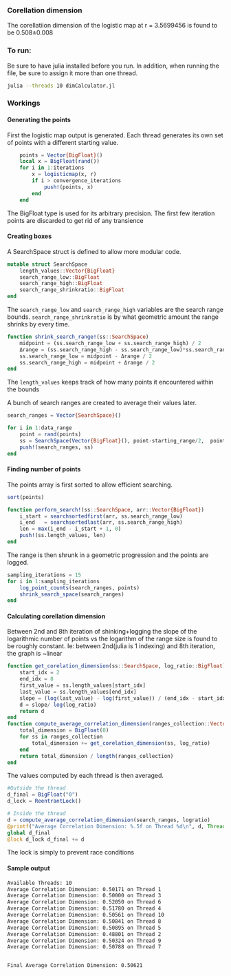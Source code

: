 ### Corellation dimension
The corellatiion dimension of the logistic map at r = 3.5699456 is found to be 0.508±0.008

### To run:
Be sure to have julia installed before you run. 
In addition, when running the file, be sure to assign it more than one thread. 
```bash
julia --threads 10 dimCalculator.jl
```


### Workings

#### Generating the points
First the logistic map output is generated. Each thread generates its own set of points with a different starting value.

```julia
    points = Vector{BigFloat}()
    local x = BigFloat(rand())
    for i in 1:iterations
        x = logisticmap(x, r)
        if i > convergence_iterations
            push!(points, x)
        end
    end
```
The BigFloat type is used for its arbitrary precision. The first few iteration points are discarded to get rid of any transience

#### Creating boxes
A SearchSpace struct is defined to allow more modular code.

```julia
mutable struct SearchSpace
    length_values::Vector{BigFloat}
    search_range_low::BigFloat
    search_range_high::BigFloat
    search_range_shrinkratio::BigFloat
end
```
The `search_range_low` and `search_range_high` variables are the search range bounds. `search_range_shrinkratio` is by what geometric amount the range shrinks by every time.
```julia
function shrink_search_range!(ss::SearchSpace)
    midpoint = (ss.search_range_low + ss.search_range_high) / 2
    Δrange = (ss.search_range_high - ss.search_range_low)*ss.search_range_shrinkratio
    ss.search_range_low = midpoint - Δrange / 2
    ss.search_range_high = midpoint + Δrange / 2
end
```

The `length_values` keeps track of how many points it encountered within the bounds

A bunch of search ranges are created to average their values later.
```julia
search_ranges = Vector{SearchSpace}()

for i in 1:data_range
    point = rand(points)
    ss = SearchSpace(Vector{BigFloat}(), point-starting_range/2,  point+starting_range/2, logratio)
    push!(search_ranges, ss)
end
```

#### Finding number of points
The points array is first sorted to allow efficient searching.
```julia
sort(points)
```

```julia
function perform_search!(ss::SearchSpace, arr::Vector{BigFloat})
    i_start = searchsortedfirst(arr, ss.search_range_low)
    i_end   = searchsortedlast(arr, ss.search_range_high)
    len = max(i_end - i_start + 1, 0)
    push!(ss.length_values, len)
end
```

The range is then shrunk in a geometric progression and the points are logged.
```julia
sampling_iterations = 15
for i in 1:sampling_iterations
    log_point_counts(search_ranges, points)
    shrink_search_space(search_ranges)
end
```

#### Calculating corellation dimension

Between 2nd and 8th iteration of shinking+logging the slope of the logarithmic number of points vs the logarithm of the range size is found to be roughly constant. Ie: between 2nd(julia is 1 indexing) and 8th iteration, the graph is ~linear


```julia
function get_corelation_dimension(ss::SearchSpace, log_ratio::BigFloat)
    start_idx = 2
    end_idx = 8
    first_value = ss.length_values[start_idx]
    last_value = ss.length_values[end_idx]
    slope = (log(last_value) - log(first_value)) / (end_idx - start_idx)
    d = slope/ log(log_ratio)
    return d
end
function compute_average_correlation_dimension(ranges_collection::Vector{SearchSpace}, log_ratio::BigFloat)
    total_dimension = BigFloat(0)
    for ss in ranges_collection
        total_dimension += get_corelation_dimension(ss, log_ratio)
    end
    return total_dimension / length(ranges_collection)
end
```


The values computed by each thread is then averaged.

```julia
#Outside the thread
d_final = BigFloat("0")
d_lock = ReentrantLock()
```
```julia
# Inside the thread
d = compute_average_correlation_dimension(search_ranges, logratio)
@printf("Average Correlation Dimension: %.5f on Thread %d\n", d, Threads.threadid())
global d_final
@lock d_lock d_final += d
```
The lock is simply to prevent race conditions












#### Sample output
```sh
Available Threads: 10
Average Correlation Dimension: 0.50171 on Thread 1
Average Correlation Dimension: 0.50000 on Thread 3
Average Correlation Dimension: 0.52050 on Thread 6
Average Correlation Dimension: 0.51780 on Thread 4
Average Correlation Dimension: 0.50561 on Thread 10
Average Correlation Dimension: 0.50841 on Thread 8
Average Correlation Dimension: 0.50895 on Thread 5
Average Correlation Dimension: 0.48801 on Thread 2
Average Correlation Dimension: 0.50324 on Thread 9
Average Correlation Dimension: 0.50788 on Thread 7


Final Average Correlation Dimension: 0.50621
```